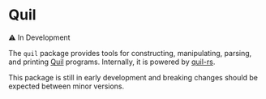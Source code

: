 # Quil

⚠️ In Development

The `quil` package provides tools for constructing, manipulating, parsing, and printing [Quil](https://github.com/quil-lang/quil) programs. Internally, it is powered by [quil-rs](https://github.com/rigetti/quil-rs).

This package is still in early development and breaking changes should be expected between minor versions.
